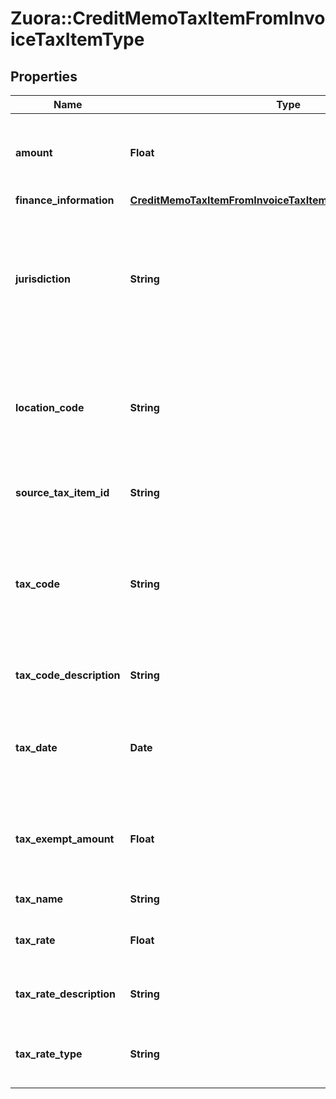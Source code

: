 # Zuora::CreditMemoTaxItemFromInvoiceTaxItemType

## Properties
Name | Type | Description | Notes
------------ | ------------- | ------------- | -------------
**amount** | **Float** | The amount of the credit memo taxation item.  | [optional] 
**finance_information** | [**CreditMemoTaxItemFromInvoiceTaxItemTypeFinanceInformation**](CreditMemoTaxItemFromInvoiceTaxItemTypeFinanceInformation.md) |  | [optional] 
**jurisdiction** | **String** | The jurisdiction that applies the tax or VAT. This value is typically a state, province, county, or city.   | [optional] 
**location_code** | **String** | The identifier for the location based on the value of the &#x60;taxCode&#x60; field.  | [optional] 
**source_tax_item_id** | **String** | The ID of the source taxation item.  | [optional] 
**tax_code** | **String** | The tax code identifies which tax rules and tax rates to apply to a specific credit memo.   | [optional] 
**tax_code_description** | **String** | The description of the tax code.  | [optional] 
**tax_date** | **Date** | The date that the tax is applied to the credit memo, in &#x60;yyyy-mm-dd&#x60; format.  | [optional] 
**tax_exempt_amount** | **Float** | The amount of taxes or VAT for which the customer has an exemption.  | [optional] 
**tax_name** | **String** | The name of taxation.  | [optional] 
**tax_rate** | **Float** | The tax rate applied to the credit memo.  | [optional] 
**tax_rate_description** | **String** | The description of the tax rate.   | [optional] 
**tax_rate_type** | **String** | The type of the tax rate applied to the credit memo.   | [optional] 


